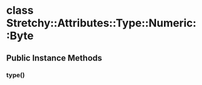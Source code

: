 # class Stretchy::Attributes::Type::Numeric::Byte [](#class-Stretchy::Attributes::Type::Numeric::Byte) [](#top)
 ## Public Instance Methods
 ### type() [](#method-i-type)
 
